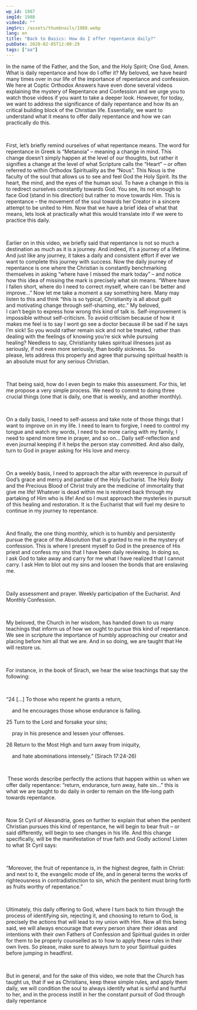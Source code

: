 ```yaml
---
wp_id: 1987
imgId: 1988
videoId: ""
imgSrc: /assets/thumbnails/1988.webp
lang: en
title: "Back to Basics: How do I offer repentance daily?"
pubDate: 2020-02-05T12:00:29
tags: ["aa"]
---
```


<!-- page: 6 -->

<p>In the name of the Father, and the Son, and the Holy Spirit; One God, Amen. What is daily repentance and how do I offer it? My beloved, we have heard many times over in our life of the importance of repentance and confession. We here at Coptic Orthodox Answers have even done several videos explaining the mystery of Repentance and Confession and we urge you to watch those videos if you want to take a deeper look. However, for today, we want to address the significance of daily repentance and how its an critical building block of the Christian life. Essentially, we want to understand what it means to offer daily repentance and how we can practically do this.</p>
<p>&nbsp;</p>
<p><span data-contrast="auto">First, </span><span data-contrast="auto">let’s</span><span data-contrast="auto"> briefly remind ourselves of what repentance means. </span><span data-contrast="auto">The word for repentance in </span><span data-contrast="auto">Greek</span><span data-contrast="auto"> is “Metanoia” – meaning a change in mind. This change doesn’t simply happen at the level of our thoughts, but rather it signifies a change at the level of what Scripture calls the “Heart” – or often referred</span><span data-contrast="auto"> to</span><span data-contrast="auto"> within Orthodox Spirituality as the “Nous”. This Nous is the faculty of the soul that allows us to see and feel God the Holy Spirit. </span><span data-contrast="auto">Its</span><span data-contrast="auto"> the heart, the mind, and the eyes of the human soul.</span><span data-contrast="auto"> To have a change in this is to redirect ourselves constantly towards God. You see, its not enough to face God (stand in his direction) but rather to move towards Him. This is repentance – the movement of the soul towards her Creator in a sincere attempt to be united to Him.</span><span data-contrast="auto"> Now that we have a brief idea of what that means, lets look at practically </span><span data-contrast="auto">what </span><span data-contrast="auto">this would translate into if we were to practice this daily. </span><span data-contrast="auto"> </span><span data-ccp-props="{&quot;201341983&quot;:0,&quot;335559739&quot;:200,&quot;335559740&quot;:276}" data-wac-het="1"> </span></p>
<p><span data-ccp-props="{&quot;201341983&quot;:0,&quot;335559739&quot;:200,&quot;335559740&quot;:276}" data-wac-het="1"> </span></p>
<p><span data-contrast="auto">Earlier on in this video, we briefly said that repentance is not so much a destination as much as it is a journey. And </span><span data-contrast="auto">indeed,</span><span data-contrast="auto"> it’s a journey of a lifetime. And just like any journey, it takes a daily and consistent effort if ever we want to complete this journey with success. Now the daily journey of repentance is one where the Christian is constantly benchmarking themselves in asking </span><span data-contrast="auto">“</span><span data-contrast="auto">where have I missed the mark today</span><span data-contrast="auto">”</span><span data-contrast="auto"> – and notice how this idea of missing the mark is precisely what sin means. </span><span data-contrast="auto">“</span><span data-contrast="auto">Where have I fallen short, where do I need to correct myself, where can I be better and improve</span><span data-contrast="auto">…”</span><span data-contrast="auto"> Now let me take a moment a say something here. Many may listen to this and think “this is so typical, Christianity is all about guilt and </span><span data-contrast="auto">motivating</span><span data-contrast="auto"> </span><span data-contrast="auto">change</span><span data-contrast="auto"> through self-shaming, etc.” My beloved, I </span><span data-contrast="auto">can’t</span><span data-contrast="auto"> begin to express how wrong this kind of talk is. Self-improvement is impossible with</span><span data-contrast="auto">out</span><span data-contrast="auto"> self-critici</span><span data-contrast="auto">s</span><span data-contrast="auto">m. To avoid criticism because of how it makes me feel is to say I </span><span data-contrast="auto">wont</span><span data-contrast="auto"> go see a doctor because ill be sad if he says I’m sick! </span><span data-contrast="auto">So</span><span data-contrast="auto"> you would rather remain sick and not </span><span data-contrast="auto">be treated</span><span data-contrast="auto">, rather than dealing with the feelings of knowing you’re sick while pursuing healing? </span><span data-contrast="auto">Needless to say, Christianity</span><span data-contrast="auto"> takes spiritual illnesses just as seriously, if not even more seriously, than bodily sickness. So please, lets address this properly and agree that pursuing spiritual health is an absolute must for any serious Christian. </span><span data-ccp-props="{&quot;201341983&quot;:0,&quot;335559739&quot;:200,&quot;335559740&quot;:276}" data-wac-het="1"> </span></p>
<p><span data-ccp-props="{&quot;201341983&quot;:0,&quot;335559739&quot;:200,&quot;335559740&quot;:276}" data-wac-het="1"> </span></p>
<p><span data-contrast="auto">That being said, how</span><span data-contrast="auto"> do I even begin to </span><span data-contrast="auto">make this assessment. For this, let me propose a very simple </span><span data-contrast="auto">process</span><span data-contrast="auto">. We need to commit to doing three crucial things (one that is daily, one that is weekly, and another monthly). </span><span data-ccp-props="{&quot;201341983&quot;:0,&quot;335559739&quot;:200,&quot;335559740&quot;:276}" data-wac-het="1"> </span></p>
<p><span data-ccp-props="{&quot;201341983&quot;:0,&quot;335559739&quot;:200,&quot;335559740&quot;:276}" data-wac-het="1"> </span></p>
<p><span data-contrast="auto">On a daily basis</span><span data-contrast="auto">, I need to self-assess and take note of those things that I want to improve on in my life. I need to learn to forgive, I need to </span><span data-contrast="auto">control my tongue and watch my words, </span><span data-contrast="auto">I need to be more </span><span data-contrast="auto">caring</span><span data-contrast="auto"> with my </span><span data-contrast="auto">family</span><span data-contrast="auto">, I need to spend more time in prayer, and so on… </span><span data-contrast="auto">Daily self-reflection and even journal keeping if it helps the person stay committed. And </span><span data-contrast="auto">also</span><span data-contrast="auto"> daily, turn to God in prayer asking for His love and mercy. </span><span data-ccp-props="{&quot;201341983&quot;:0,&quot;335559739&quot;:200,&quot;335559740&quot;:276}" data-wac-het="1"> </span></p>
<p><span data-ccp-props="{&quot;201341983&quot;:0,&quot;335559739&quot;:200,&quot;335559740&quot;:276}" data-wac-het="1"> </span></p>
<p><span data-contrast="auto">On a weekly basis</span><span data-contrast="auto">, I need to approach the altar with reverence in pursuit of God’s grace and mercy and partake of the Holy Eucharist. The Holy Body and the Precious Blood of Christ truly are the medicine of immortality that give me life! Whatever is dead within me is restored back through my partaking of Him who is life! And </span><span data-contrast="auto">so</span><span data-contrast="auto"> I must approach the mysteries in pursuit of this healing and restoration. It is the Eucharist that will fuel my desire to continue in my journey to repentance. </span><span data-ccp-props="{&quot;201341983&quot;:0,&quot;335559739&quot;:200,&quot;335559740&quot;:276}" data-wac-het="1"> </span></p>
<p><span data-ccp-props="{&quot;201341983&quot;:0,&quot;335559739&quot;:200,&quot;335559740&quot;:276}" data-wac-het="1"> </span></p>
<p><span data-contrast="auto">And finally, the one thing monthly, which is to humbly and persistently pursue the grace of the Absolution that is granted to me in the mystery of confession. This is where I present myself to God in the presence of His priest and confess my sins that I have been daily reviewing. In doing so, I </span><span data-contrast="auto">ask</span><span data-contrast="auto"> God </span><span data-contrast="auto">to take away and carry for me </span><span data-contrast="auto">what I have </span><span data-contrast="auto">realized that I cannot carry. I</span><span data-contrast="auto"> ask Him to blot out my sins and </span><span data-contrast="auto">loosen</span><span data-contrast="auto"> the bonds that are enslaving me. </span><span data-ccp-props="{&quot;201341983&quot;:0,&quot;335559739&quot;:200,&quot;335559740&quot;:276}" data-wac-het="1"> </span></p>
<p><span data-ccp-props="{&quot;201341983&quot;:0,&quot;335559739&quot;:200,&quot;335559740&quot;:276}" data-wac-het="1"> </span></p>
<p><span data-contrast="auto">Daily assessment and prayer. Weekly participation of the Eucharist. And Monthly Confession. </span><span data-ccp-props="{&quot;201341983&quot;:0,&quot;335559739&quot;:200,&quot;335559740&quot;:276}" data-wac-het="1"> </span></p>
<p><span data-ccp-props="{&quot;201341983&quot;:0,&quot;335559739&quot;:200,&quot;335559740&quot;:276}" data-wac-het="1"> </span></p>
<p><span data-contrast="auto">My beloved, the Church in her wisdom, has handed down to us many teachings that inform us of how we ought to pursue this kind of repentance. We see in scripture the importance of humbly approaching our </span><span data-contrast="auto">creator</span><span data-contrast="auto"> and placing before him all that we are. And in so doing, we are taught that He will restore us. </span><span data-ccp-props="{&quot;201341983&quot;:0,&quot;335559739&quot;:200,&quot;335559740&quot;:276}" data-wac-het="1"> </span></p>
<p><span data-ccp-props="{&quot;201341983&quot;:0,&quot;335559739&quot;:200,&quot;335559740&quot;:276}" data-wac-het="1"> </span></p>
<p><span data-contrast="auto">For instance, in the book of Sirach, we hear the wise teachings that say the following: </span><span data-ccp-props="{&quot;201341983&quot;:0,&quot;335559739&quot;:200,&quot;335559740&quot;:276}" data-wac-het="1"> </span></p>
<p><span data-ccp-props="{&quot;201341983&quot;:0,&quot;335559739&quot;:200,&quot;335559740&quot;:276}" data-wac-het="1"> </span></p>
<p><span data-contrast="auto">“</span><span data-contrast="auto">24 </span><span data-contrast="auto">[…]</span><span data-contrast="auto"> </span><span data-contrast="auto">T</span><span data-contrast="auto">o those who repent he grants a return,</span><span data-ccp-props="{&quot;201341983&quot;:0,&quot;335559739&quot;:200,&quot;335559740&quot;:276}" data-wac-het="1"> </span></p>
<p><span data-contrast="auto">    and he encourages those whose endurance is failing.</span><span data-ccp-props="{&quot;201341983&quot;:0,&quot;335559739&quot;:200,&quot;335559740&quot;:276}" data-wac-het="1"> </span></p>
<p><span data-contrast="auto">25 Turn to the Lord and forsake your sins;</span><span data-ccp-props="{&quot;201341983&quot;:0,&quot;335559739&quot;:200,&quot;335559740&quot;:276}" data-wac-het="1"> </span></p>
<p><span data-contrast="auto">    pray in his presence and lessen your offenses.</span><span data-ccp-props="{&quot;201341983&quot;:0,&quot;335559739&quot;:200,&quot;335559740&quot;:276}" data-wac-het="1"> </span></p>
<p><span data-contrast="auto">26 Return to the </span><span data-contrast="auto">Most High</span><span data-contrast="auto"> and turn away from iniquity,</span><span data-ccp-props="{&quot;201341983&quot;:0,&quot;335559739&quot;:200,&quot;335559740&quot;:276}" data-wac-het="1"> </span></p>
<p><span data-contrast="auto">    and hate abominations intensely.</span><span data-contrast="auto">” (Sirach 17:24-26) </span><span data-ccp-props="{&quot;201341983&quot;:0,&quot;335559739&quot;:200,&quot;335559740&quot;:276}" data-wac-het="1"> </span></p>
<p><span data-ccp-props="{&quot;201341983&quot;:0,&quot;335559739&quot;:200,&quot;335559740&quot;:276}" data-wac-het="1"> </span></p>
<p><span data-contrast="auto"> </span><span data-contrast="auto">These words describe perfectly the actions that happen within us when we offer daily repentance: “return, endurance, turn away, hate sin…” this is what </span><span data-contrast="auto">we</span><span data-contrast="auto"> </span><span data-contrast="auto">are</span><span data-contrast="auto"> taught to</span><span data-contrast="auto"> do</span><span data-contrast="auto"> daily </span><span data-contrast="auto">in order to</span><span data-contrast="auto"> remain on </span><span data-contrast="auto">the </span><span data-contrast="auto">life</span><span data-contrast="auto">-long path towards</span><span data-contrast="auto"> repentance. </span><span data-ccp-props="{&quot;201341983&quot;:0,&quot;335559739&quot;:200,&quot;335559740&quot;:276}" data-wac-het="1"> </span></p>
<p><span data-ccp-props="{&quot;201341983&quot;:0,&quot;335559739&quot;:200,&quot;335559740&quot;:276}" data-wac-het="1"> </span></p>
<p><span data-contrast="auto">Now St Cyril of Alexandria, goes on further to explain that when the penitent Christian pursues this kind of repentance, he will begin to bear fruit – or said differently, will begin to see changes in his life. And this change specifically, will be the manifestation of true faith</span><span data-contrast="auto"> and Godly actions</span><span data-contrast="auto">! Listen to what St Cyril says: </span><span data-ccp-props="{&quot;201341983&quot;:0,&quot;335559739&quot;:200,&quot;335559740&quot;:276}" data-wac-het="1"> </span></p>
<p><span data-ccp-props="{&quot;201341983&quot;:0,&quot;335559739&quot;:200,&quot;335559740&quot;:276}" data-wac-het="1"> </span></p>
<p><span data-contrast="auto">“</span><span data-contrast="auto">Moreover, the fruit of repentance is, in the highest degree, faith in Christ: and next to it, the evangelic mode of life, and in general terms the works of righteousness in contradistinction to sin, which the penitent must bring forth as fruits worthy of repentance.</span><span data-contrast="auto">” </span><span data-ccp-props="{&quot;201341983&quot;:0,&quot;335559739&quot;:200,&quot;335559740&quot;:276}" data-wac-het="1"> </span></p>
<p><span data-ccp-props="{&quot;201341983&quot;:0,&quot;335559739&quot;:200,&quot;335559740&quot;:276}" data-wac-het="1"> </span></p>
<p><span data-contrast="auto">Ultimately, this daily offering to God, where I turn back to him through the process of identifying sin, rejecting it, and choosing to return to God, is precisely the actions that will lead to my union with Him. Now </span><span data-contrast="auto">all this being said, we</span><span data-contrast="auto"> will always encourage that every person share their ideas and intentions with their own Fathers of Confession and Spiritual guides in order for them to be properly counselled as to how to apply these rules in their own lives. So please, make sure to always turn to your Spiritual guides before jumping in </span><span data-contrast="auto">headfirst</span><span data-contrast="auto">. </span><span data-ccp-props="{&quot;201341983&quot;:0,&quot;335559739&quot;:200,&quot;335559740&quot;:276}" data-wac-het="1"> </span></p>
<p><span data-ccp-props="{&quot;201341983&quot;:0,&quot;335559739&quot;:200,&quot;335559740&quot;:276}" data-wac-het="1"> </span></p>
<p><span data-contrast="auto">But in general, and for the sake of this video, we note that the Church has taught us, that if we as Christians, keep these simple rules, and apply them daily, we will condition the soul to always identify what is sinful and hurtful to her, and in the process instill in her the constant pursuit of God through daily repentance</span></p>
